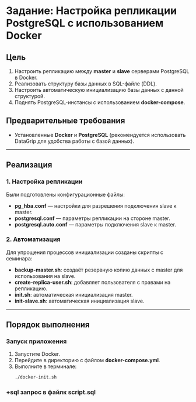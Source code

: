 # Задание: Настройка репликации PostgreSQL с использованием Docker

## Цель
1. Настроить репликацию между **master** и **slave** серверами PostgreSQL в Docker.
2. Реализовать структуру базы данных в SQL-файле (DDL).
3. Настроить автоматическую инициализацию базы данных с данной структурой.
4. Поднять PostgreSQL-инстансы с использованием **docker-compose**.

## Предварительные требования
- Установленные **Docker** и **PostgreSQL** (рекомендуется использовать DataGrip для удобства работы с базой данных).

---

## Реализация


### 1. Настройка репликации
Были подготовлены конфигурационные файлы:
- **pg_hba.conf** — настройки для разрешения подключения slave к master.
- **postgresql.conf** — параметры репликации на стороне master.
- **postgresql.auto.conf** — параметры подключения slave к master.

### 2. Автоматизация
Для упрощения процессов инициализации созданы скрипты с семинара:
- **backup-master.sh**: создаёт резервную копию данных с master для использования на slave.
- **create-replica-user.sh**: добавляет пользователя с правами на репликацию.
- **init.sh**: автоматическая инициализация master.
- **init-slave.sh**: автоматическая инициализация slave.

---

## Порядок выполнения

### Запуск приложения
1. Запустите Docker.
2. Перейдите в директорию с файлом **docker-compose.yml**.
3. Выполните в терминале:
   ```bash
   ./docker-init.sh
   

### +sql запрос в файлк script.sql
